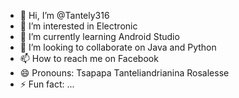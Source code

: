 - 👋 Hi, I’m @Tantely316
- 👀 I’m interested in Electronic
- 🌱 I’m currently learning Android Studio
- 💞️ I’m looking to collaborate on Java and Python
- 📫 How to reach me on Facebook
- 😄 Pronouns: Tsapapa Tanteliandrianina Rosalesse
- ⚡ Fun fact: ...

<!---
Tantely316/Tantely316 is a ✨ special ✨ repository because its `README.md` (this file) appears on your GitHub profile.
You can click the Preview link to take a look at your changes.
--->
